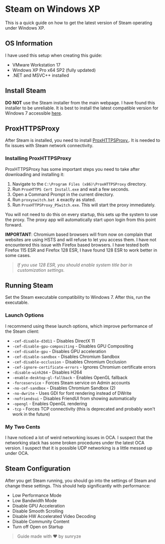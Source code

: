 # Steam on Windows XP
This is a quick guide on how to get the latest version of Steam operating under Windows XP.

## OS Information
I have used this setup when creating this guide:
- VMware Workstation 17
- Windows XP Pro x64 SP2 (fully updated)
- .NET and MSVC++ installed

## Install Steam
**DO NOT** use the Steam installer from the main webpage. I have found this installer to be unreliable. It is best to install the latest compatible version for Windows 7 accessible [here](https://archive.org/details/steam_12-31-2023).

## ProxHTTPSProxy
After Steam is installed, you need to install [ProxHTTPSProxy.](https://storage.levelleap.com/nina/clients/msnp/tools/ProxHTTPSProxy_Setup.exe). It is needed to fix issues with Steam network connectivity.

### Installing ProxHTTPSProxy
ProxHTTPSProxy has some important steps you need to take after downloading and installing it:
1. Navigate to the ``C:\Program Files (x86)\ProxHTTPSProxy`` directory.
2. Run ``ProxHTTPS Cert Install.exe`` and wait a few seconds.
3. Open a Command Prompt in the current directory.
4. Run ``proxyswitch.bat A`` exactly as stated.
5. Run ``ProxHTTPSProxy_PSwitch.exe``. This will start the proxy immediately.

You will not need to do this on every startup, this sets up the system to use the proxy. The proxy app will automatically start upon login from this point forward.

**IMPORTANT**:
Chromium based browsers will from now on complain that websites are using HSTS and will refuse to let you access them. I have not encountered this issue with Firefox based browsers. I have tested both Firefox 115 ESR and Firefox 128 ESR, I have found 128 ESR to work better in some cases.
> *If you use 128 ESR, you should enable system title bar in customization settings.*

## Running Steam
Set the Steam executable compatibility to Windows 7. After this, run the executable.

### Launch Options
I recommend using these launch options, which improve performance of the Steam client:

- ``-cef-disable-d3d11`` - Disables DirectX 11
- ``-cef-disable-gpu-compositing`` - Disables GPU Compositing
- ``-cef-disable-gpu`` - Disables GPU acceleration
- ``-cef-disable-sandbox`` - Disables Chromium Sandbox
- ``-cef-disable-occlusion`` - Disables Chromium Occlusion
- ``-cef-ignore-certificate-errors`` - Ignores Chromium certificate errors
- ``-disable-winh264`` - Disables H264
- ``-enable-desktop-gl-fallback`` - Enables OpenGL fallback
- ``-forceservice`` - Forces Steam service on Admin accounts
- ``-no-cef-sandbox`` - Disables Chromium Sandbox (2)
- ``-no-dwrite`` - Uses GDI for font rendering instead of DWrite
- ``-nofriendsui`` - Disables FriendUI from showing automatically
- ``-opengl`` - Enables OpenGL rendering
- ``-tcp`` - Forces TCP connectivity (this is deprecated and probably won't work in the future)

### My Two Cents
I have noticed a lot of weird networking issues in OCA. I suspect that the networking stack has some broken procedures under the latest OCA version. I suspect that it is possible UDP networking is a little messed up under OCA.

## Steam Configuration
After you get Steam running, you should go into the settings of Steam and change these settings. This should help significantly with performance:

- Low Performance Mode
- Low Bandwidth Mode
- Disable GPU Acceleration
- Disable Smooth Scrolling
- Disable HW Accelerated Video Decoding
- Disable Community Content
- Turn off Open on Startup


> Guide made with ❤️ by sunryze
